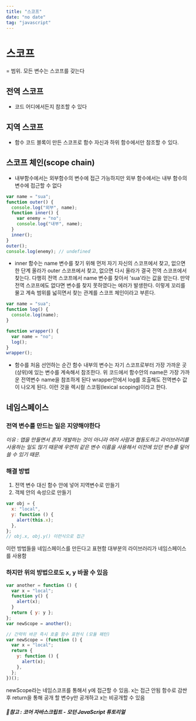 ```yaml
---
title: "스코프"
date: "no date"
tag: "javascript"
---
```


# 스코프

= 범위. 모든 변수는 스코프를 갖는다

## 전역 스코프

- 코드 어디에서든지 참조할 수 있다

## 지역 스코프

- 함수 코드 블록이 만든 스코프로 함수 자신과 하위 함수에서만 참조할 수 있다.

## 스코프 체인(scope chain)

- 내부함수에서는 외부함수의 변수에 접근 가능하지만 외부 함수에서는 내부 함수의 변수에 접근할 수 없다

```jsx
var name = "sua";
function outer() {
  console.log("외부", name);
  function inner() {
    var enemy = "no";
    console.log("내부", name);
  }
  inner();
}
outer();
console.log(enemy); // undefined
```

- inner 함수는 name 변수를 찾기 위해 먼저 자기 자신의 스코프에서 찾고, 없으면 한 단계 올라가 outer 스코프에서 찾고, 없으면 다시 올라가 결국 전역 스코프에서 찾는다. 다행히 전역 스코프에서 name 변수를 찾아서 'sua'라는 값을 얻는다. 만약 전역 스코프에도 없다면 변수를 찾지 못하였다는 에러가 발생한다. 이렇게 꼬리를 물고 계속 범위를 넓히면서 찾는 관계를 스코프 체인이라고 부른다.

```jsx
var name = "sua";
function log() {
  console.log(name);
}

function wrapper() {
  var name = "no";
  log();
}
wrapper();
```

- 함수를 처음 선언하는 순간 함수 내부의 변수는 자기 스코프로부터 가장 가까운 곳(상위)에 있는 변수를 계속해서 참조한다.
  위 코드에서 함수안의 name은 가장 가까운 전역변수 name을 참조하게 된다
  wrapper안에서 log를 호출해도 전역변수 값이 나오게 된다.
  이런 것을 렉시컬 스코핑(lexical scoping)이라고 한다.

## 네임스페이스

### 전역 변수를 만드는 일은 지양해야한다

_이유 : 앱을 만들면서 혼자 개발하는 것이 아니라 여러 사람과 협동도하고 라이브러리를 사용하는 일도 많기 때문에 우연히 같은 변수 이름을 사용해서 이전에 있던 변수를 덮어쓸 수 있기 때문._

### 해결 방법

1. 전역 변수 대신 함수 안에 넣어 지역변수로 만들기
2. 객체 안의 속성으로 만들기

```jsx
var obj = {
  x: "local",
  y: function () {
    alert(this.x);
  },
};
// obj.x, obj.y() 이런식으로 접근
```

이런 방법들을 네임스페이스를 만든다고 표현함
대부분의 라이브러리가 네임스페이스를 사용함

### 하지만 위의 방법으로도 x, y 바꿀 수 있음

```jsx
var another = function () {
  var x = "local";
  function y() {
    alert(x);
  }
  return { y: y };
};
var newScope = another();

// 간략히 바꾼 즉시 호출 함수 표현식 (모듈 패턴)
var newScope = (function () {
  var x = "local";
  return {
    y: function () {
      alert(x);
    },
  };
})();
```

newScope라는 네임스코프를 통해서 y에 접근할 수 있음. x는 접근 안됨
함수로 감싼 후 return을 통해 공개 할 변수y만 공개하고 x는 비공개할 수 있음

##### 📔참고 : 코어 자바스크립트 - 모던 JavaScript 튜토리얼
